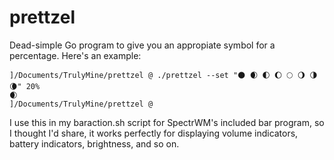 # prettzel
Dead-simple Go program to give you an appropiate symbol for a percentage.
Here's an example:
```
]/Documents/TrulyMine/prettzel @ ./prettzel --set "🌑 🌒 🌓 🌔 🌕 🌖 🌗 🌘" 20%
🌒
]/Documents/TrulyMine/prettzel @
```
I use this in my baraction.sh script for SpectrWM's included bar program, so I thought I'd share, it works perfectly for displaying volume indicators, battery indicators, brightness, and so on.
